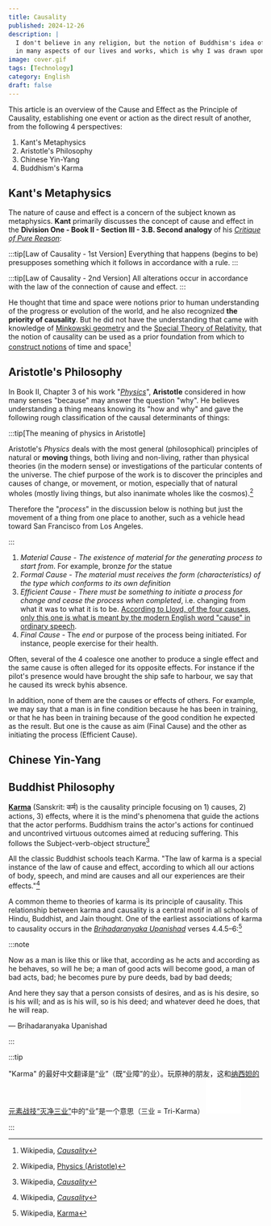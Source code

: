 ```yaml
---
title: Causality
published: 2024-12-26
description: |
  I don't believe in any religion, but the notion of Buddhism's idea of Karma, i.e. cause and effect, seems to prevail
  in many aspects of our lives and works, which is why I was drawn upon this topic of "Causality"
image: cover.gif
tags: [Technology]
category: English
draft: false
---
```


This article is an overview of the Cause and Effect as the Principle of Causality, establishing one event or action as
the direct result of another, from the following 4 perspectives:

1. Kant's Metaphysics
2. Aristotle's Philosophy
3. Chinese Yin-Yang
4. Buddhism's Karma

Kant's  Metaphysics
-------------------

The nature of cause and effect is a concern of the subject known as metaphysics. __Kant__ primarily discusses the concept of cause and effect in the __Division One - Book II - Section III - 3.B. Second
analogy__ of his [_Critique of Pure Reason_](https://leadership.qubitpi.org/posts/kritik-der-reinen-vernunft/):

:::tip[Law of Causality - 1st Version]
Everything that happens (begins to be) presupposes something which it follows in accordance with a rule.
:::

:::tip[Law of Causality - 2nd Version]
All alterations occur in accordance with the law of the connection of cause and effect.
:::

He thought that time and space
were notions prior to human understanding of the progress or evolution of the world, and he also recognized __the priority
of causality__. But he did not have the understanding that came with knowledge of [Minkowski geometry] and the
[Special Theory of Relativity], that the notion of causality can be used as a prior foundation from which to
[construct notions](https://en.wikipedia.org/wiki/Causal_structure) of time and space[^1]

Aristotle's Philosophy
----------------------

In Book II, Chapter 3 of his work "[_Physics_](https://trello.com/c/fIM7TADB)", __Aristotle__ considered in how many senses "because" may answer the
question "why". He believes understanding a thing means knowing its "how and why" and gave the following rough classification of the causal determinants of things: 

:::tip[The meaning of physics in Aristotle]

Aristotle's _Physics_ deals with the most general (philosophical) principles of natural or __moving__ things, both living and non-living, rather than physical theories (in the modern sense) or investigations of the particular contents of the universe. The chief purpose of the work is to discover the principles and causes of change, or movement, or motion, especially that of natural wholes (mostly living things, but also inanimate wholes like the cosmos).[^2]

Therefore the "_process_" in the discussion below is nothing but just the movement of a thing from one place to another,
such as a vehicle head toward San Francisco from Los Angeles. 

:::

1. _Material Cause_ - _The existence of material for the generating process to start from_. For example, bronze _for_
   the statue
2. _Formal Cause_ - _The material must receives the form (characteristics) of the type which conforms to its own definition_
3. _Efficient Cause_ - _There must be something to initiate a process for change and cease the process when completed_, i.e. changing from what it was to what it is to be. [According to Lloyd, of the four causes, only this
   one is what is meant by the modern English word "cause" in ordinary speech](https://trello.com/c/V3QZplQN).
4. _Final Cause_ - The _end_ or purpose of the process being initiated. For instance, people exercise for their health.

Often, several of the 4 coalesce one another to produce a single effect and the same cause is often alleged for its opposite effects. For instance if the pilot's presence would have brought the ship safe to harbour, we say that he caused its wreck byhis absence. 

In addition, none of them are the causes or effects of others. For example, we may say that a man is in fine condition
because he has been in training, or that he has been in training because of the good condition he expected as the
result. But one is the cause as aim (Final Cause) and the other as initiating the process (Efficient Cause).

Chinese Yin-Yang
----------------



Buddhist Philosophy
-------------------

[__Karma__](https://en.wikipedia.org/wiki/Karma) (Sanskrit: कर्म) is the causality principle focusing on 1) causes, 2) actions, 3) effects, where it is the mind's phenomena that guide the actions that the actor performs. Buddhism trains the actor's actions for continued and uncontrived virtuous outcomes aimed at reducing suffering. This follows the Subject-verb-object structure[^1]

All the classic Buddhist schools teach Karma. "The law of karma is a special instance of the law of cause and effect, according to which all our actions of body, speech, and mind are causes and all our experiences are their effects."[^1]

A common theme to theories of karma is its principle of causality. This relationship between karma and causality is a central motif in all schools of Hindu, Buddhist, and Jain thought. One of the earliest associations of karma to causality occurs in the [_Brihadaranyaka Upanishad_](https://en.wikipedia.org/wiki/Brihadaranyaka_Upanishad) verses 4.4.5–6:[^3]

:::note

Now as a man is like this or like that,
according as he acts and according as he behaves, so will he be;
a man of good acts will become good, a man of bad acts, bad;
he becomes pure by pure deeds, bad by bad deeds;

And here they say that a person consists of desires,
and as is his desire, so is his will;
and as is his will, so is his deed;
and whatever deed he does, that he will reap.

— Brihadaranyaka Upanishad

:::

:::tip

"Karma" 的最好中文翻译是“业”（既“业障”的业）。玩原神的朋友，这和[纳西妲的元素战技“灭净三业”](https://genshin-impact.fandom.com/wiki/Nahida)中的“业”是一个意思（三业 = Tri-Karma） <img src="./探头.gif" width="70px"/>

:::

[^1]: Wikipedia, [_Causality_](https://en.wikipedia.org/wiki/Causality)
[^2]: Wikipedia, [Physics (Aristotle)](https://en.wikipedia.org/wiki/Physics_(Aristotle))
[^3]: Wikipedia, [Karma](https://en.wikipedia.org/wiki/Karma)

[Minkowski geometry]: https://en.wikipedia.org/wiki/Minkowski_space#Causal_structure
[Special Theory of Relativity]: https://github.com/QubitPi/general-relativity
